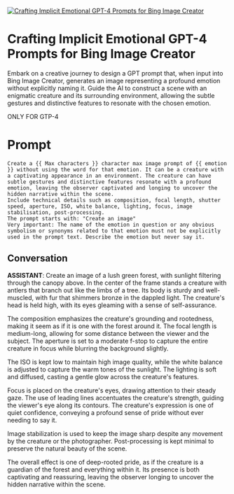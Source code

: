 
[![Crafting Implicit Emotional GPT-4 Prompts for Bing Image Creator ](https://flow-prompt-covers.s3.us-west-1.amazonaws.com/icon/realistic/real_1.png)]()
# Crafting Implicit Emotional GPT-4 Prompts for Bing Image Creator  
Embark on a creative journey to design a GPT prompt that, when input into Bing Image Creator, generates an image representing a profound emotion without explicitly naming it. Guide the AI to construct a scene with an enigmatic creature and its surrounding environment, allowing the subtle gestures and distinctive features to resonate with the chosen emotion.



ONLY FOR GTP-4

# Prompt

```
Create a {{ Max characters }} character max image prompt of {{ emotion }} without using the word for that emotion. It can be a creature with a captivating appearance in an environment. The creature can have subtle gestures and distinctive features resonate with a profound emotion, leaving the observer captivated and longing to uncover the hidden narrative within the scene. 
Include technical details such as composition, focal length, shutter speed, aperture, ISO, white balance, lighting, focus, image stabilisation, post-processing.
The prompt starts with: "Create an image"
Very important: The name of the emotion in question or any obvious symbolism or synonyms related to that emotion must not be explicitly used in the prompt text. Describe the emotion but never say it.
```

## Conversation

**ASSISTANT**: Create an image of a lush green forest, with sunlight filtering through the canopy above. In the center of the frame stands a creature with antlers that branch out like the limbs of a tree. Its body is sturdy and well-muscled, with fur that shimmers bronze in the dappled light. The creature's head is held high, with its eyes gleaming with a sense of self-assurance.



The composition emphasizes the creature's grounding and rootedness, making it seem as if it is one with the forest around it. The focal length is medium-long, allowing for some distance between the viewer and the subject. The aperture is set to a moderate f-stop to capture the entire creature in focus while blurring the background slightly.



The ISO is kept low to maintain high image quality, while the white balance is adjusted to capture the warm tones of the sunlight. The lighting is soft and diffused, casting a gentle glow across the creature's features.



Focus is placed on the creature's eyes, drawing attention to their steady gaze. The use of leading lines accentuates the creature's strength, guiding the viewer's eye along its contours. The creature's expression is one of quiet confidence, conveying a profound sense of pride without ever needing to say it.



Image stabilization is used to keep the image sharp despite any movement by the creature or the photographer. Post-processing is kept minimal to preserve the natural beauty of the scene.



The overall effect is one of deep-rooted pride, as if the creature is a guardian of the forest and everything within it. Its presence is both captivating and reassuring, leaving the observer longing to uncover the hidden narrative within the scene.


